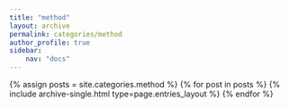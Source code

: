 ```yaml
---
title: "method"
layout: archive
permalink: categories/method
author_profile: true
sidebar:
    nav: "docs"
---
```



{% assign posts = site.categories.method %}
{% for post in posts %} {% include archive-single.html type=page.entries_layout %} {% endfor %}